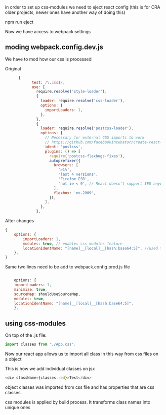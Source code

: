 in order to set up css-modules we need to eject react config (this is for CRA older projects, newer ones have another way of doing this)

npm run eject

Now we have access to webpack settings

## moding webpack.config.dev.js

We have to mod how our css is processed

Original

```javascript
      {
            test: /\.css$/,
            use: [
              require.resolve('style-loader'),
              {
                loader: require.resolve('css-loader'),
                options: {
                  importLoaders: 1,
                },
              },
              {
                loader: require.resolve('postcss-loader'),
                options: {
                  // Necessary for external CSS imports to work
                  // https://github.com/facebookincubator/create-react-app/issues/2677
                  ident: 'postcss',
                  plugins: () => [
                    require('postcss-flexbugs-fixes'),
                    autoprefixer({
                      browsers: [
                        '>1%',
                        'last 4 versions',
                        'Firefox ESR',
                        'not ie < 9', // React doesn't support IE8 anyway
                      ],
                      flexbox: 'no-2009',
                    }),
                  ],
                },
              },
```

After changes

```javascript
{
    options: {
        importLoaders: 1,
        modules: true, // enables css modules feature
        locationIdentName: "[name]__[local]__[hash:base64:5]", //used to create dynamic css class names
    },
}

```

Same two lines need to be add to webpack.config.prod.js file

```javascript

    options: {
    importLoaders: 1,
    minimize: true,
    sourceMap: shouldUseSourceMap,
    modules: true,
    locationIdentName: "[name]__[local]__[hash:base64:5]",
    },
```

## using css-modules

On top of the .js file:

```javascript
import classes from "./App.css";
```

Now our react app allows us to import all class in this way from css files on a object

This is how we add individual classes on jsx

```javascript
<div className={classes.red}>Test</div>
```

object classes was imported from css file and has properties that are css classes.

css modules is applied by build process. It transforms class names into unique ones
